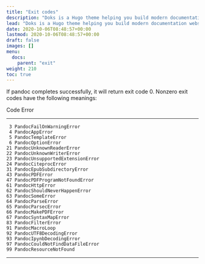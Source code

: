 ```yaml
---
title: "Exit codes"
description: "Doks is a Hugo theme helping you build modern documentation websites that are secure, fast, and SEO-ready — by default."
lead: "Doks is a Hugo theme helping you build modern documentation websites that are secure, fast, and SEO-ready — by default."
date: 2020-10-06T08:48:57+00:00
lastmod: 2020-10-06T08:48:57+00:00
draft: false
images: []
menu:
  docs:
    parent: "exit"
weight: 210
toc: true
---
```


If pandoc completes successfully, it will return exit code 0.
Nonzero exit codes have the following meanings:

 Code Error
----- ------------------------------------

     3 PandocFailOnWarningError
     4 PandocAppError
     5 PandocTemplateError
     6 PandocOptionError
    21 PandocUnknownReaderError
    22 PandocUnknownWriterError
    23 PandocUnsupportedExtensionError
    24 PandocCiteprocError
    31 PandocEpubSubdirectoryError
    43 PandocPDFError
    47 PandocPDFProgramNotFoundError
    61 PandocHttpError
    62 PandocShouldNeverHappenError
    63 PandocSomeError
    64 PandocParseError
    65 PandocParsecError
    66 PandocMakePDFError
    67 PandocSyntaxMapError
    83 PandocFilterError
    91 PandocMacroLoop
    92 PandocUTF8DecodingError
    93 PandocIpynbDecodingError
    97 PandocCouldNotFindDataFileError
    99 PandocResourceNotFound

----- ------------------------------------
